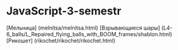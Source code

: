 # JavaScript-3-semestr

[Мельница] (melnitsa/melnitsa.html)
[Взрывающиеся шары] (L4-6_balls/L_Repaired_flying_balls_with_BOOM_frames/shablon.html)
[Рикошет] (rikochet/rikochet/rikochet.html)
